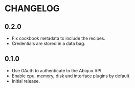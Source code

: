 CHANGELOG
=========

## 0.2.0

* Fix cookbook metadata to include the recipes.
* Credentials are stored in a data bag.

## 0.1.0

* Use OAuth to authenticate to the Abiquo API.
* Enable cpu, memory, disk and interface plugins by default.
* Initial release.
